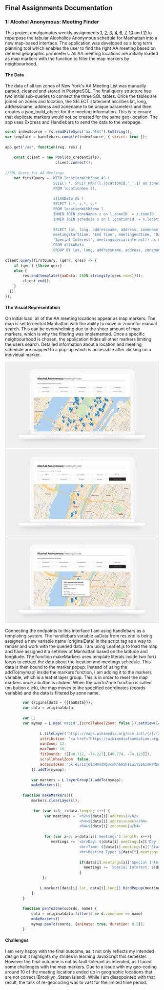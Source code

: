 ## Final Assignments Documentation

### 1: Alcohol Anonymous: Meeting Finder
This project amalgamates weekly assignments [1](https://github.com/lulujordanna/data-structures/tree/master/week01), [2](https://github.com/lulujordanna/data-structures/tree/master/week02), [3](https://github.com/lulujordanna/data-structures/tree/master/week03), [4](https://github.com/lulujordanna/data-structures/tree/master/week04), [6](https://github.com/lulujordanna/data-structures/tree/master/week06), [7](https://github.com/lulujordanna/data-structures/tree/master/week07), [10](https://github.com/lulujordanna/data-structures/tree/master/week10) and [11](https://github.com/lulujordanna/data-structures/tree/master/week11) to repurpose the tabular Alcoholics Anonymous schedule for Manhattan into a new map-based interface. The application was developed as a long term planning tool which enables the user to find the right AA meeting based on defined geographic parameters. All AA meeting locations are initially loaded as map markers with the function to filter the map markers by neighbourhood. 

#### The Data
The data of all ten zones of New York's AA Meeting List was manually parsed, cleaned and stored in PostgreSQL. The final query structure has two initial sub-queries to connect the three SQL tables. Once the tables are joined on zones and location, the SELECT statement ascribes lat, long, addressname, address and zonename to be unique parameters and then creates a json_build_object for the meeting information. This is to ensure that duplicate markers would not be created for the same geo-location. The app uses Express and Handlebars to send the data to the webpage. 

```javascript
const indexSource = fs.readFileSync("aa.html").toString();
var template = handlebars.compile(indexSource, { strict: true });

app.get('/aa', function(req, res) {
    
    const client = new Pool(db_credentials);
                       client.connect();

//SQL Query for AA Meetings
    var firstQuery = `WITH locationWithZone AS (
                      SELECT *, SPLIT_PART(l.locationid,'_',1) as zoneID
                      FROM locationGeo l),
                
                      allAAData AS (
                      SELECT l.*, z.*, s.*
                      FROM locationWithZone l
                      INNER JOIN zoneNames z on l.zoneID  = z.zoneID
                      INNER JOIN schedule s on l.locationid  = s.locationid)
            
                      SELECT lat, long, addressname, address, zonename, json_agg(json_build_object('Start Time',  
                      meetingstarttime, 'End Time', meetingendtime, 'Day', meetingday, 'Types', meetingtype, 
                      'Special Interest', meetingspecialinterest)) as meetings 
                      FROM allAAData 
                      GROUP BY lat, long, addressname, address, zonename;`;

client.query(firstQuery, (qerr, qres) => {
    if (qerr) {throw qerr}
    else {
        res.end(template({aaData: JSON.stringify(qres.rows)}));
        client.end();
    }
  });
});
```

#### The Visual Representation
On initial load, all of the AA meeting locations appear as map markers. The map is set to central Manhattan with the ability to move or zoom for manual search. This can be overwhelming due to the sheer amount of map markers, which is why the filtering was implemented. Once a specific neighbourhood is chosen, the application hides all other markers limiting the users search. Detailed information about a location and meeting schedule are mapped to a pop-up which is accessible after clicking on a individual marker.

![Image of AA Map](https://github.com/lulujordanna/data-structures/blob/master/final/images/aa1.jpg)
![Image of filtered AA Map](https://github.com/lulujordanna/data-structures/blob/master/final/images/aa2.jpg)
![Image of AA Map with popup](https://github.com/lulujordanna/data-structures/blob/master/final/images/aa3.jpg)

Connecting the endpoints to this interface I am using handlebars as a templating system. The handlebars variable aaData from res.end is being assigned a new variable name (originalData) in the script tag as a way to render and work with the queried data. I am using Leaflet.js to load the map and have assigned it a setView of Manhattan based on the latitude and longitude. The function makeMarkers uses template literals inside two for() loops to extract the data about the location and meetings schedule. This data is then bound to the marker popup. Instead of using the addTo(mymap) inside the markers function, I am adding it to the markers variable, which is a leaflet layer group. This is in order to reset the map markers once a button is clicked.  When the panToZone function is called (on button click), the map moves to the specified coordinates (coords variable) and the data is filtered by zone name. 

```javascript
        var originaldata = {{{aaData}}};
        var data = originaldata;
        
        var L; 
        var mymap = L.map('mapid',{scrollWheelZoom: false }).setView([40.766438, -73.977748], 14);
                
                L.tileLayer('https://maps.wikimedia.org/osm-intl/{z}/{x}/{y}{r}.png', {
            	attribution: '<a href="https://wikimediafoundation.org/wiki/Maps_Terms_of_Use">Wikimedia</a>',
            	minZoom: 12,
            	maxZoom: 16, 
            	fitBounds: ([[40.712, -74.227],[40.774, -74.125]]),
            	scrollWheelZoom: false, 
            	accessToken:'pk.eyJ1IjoibHVsdWpvcmRhbm5hIiwiYSI6ImNrMzdsZ3U4bzAwMHUzcXBnNHB1dWlyNmwifQ.aFToIlZE5xfbmHl2qJ1tHA'
            }).addTo(mymap);
            
            var markers = L.layerGroup().addTo(mymap); 
            makeMarkers(); 
    
        function makeMarkers(){
            markers.clearLayers(); 
            
             for (var i=0; i<data.length; i++) {
                  var meetings = `<h2>${data[i].address}</h2> 
                                  <h4>${data[i].addressname}</h4>
                                  <h4>${data[i].zonename}</h4>`
                                 
                  for (var x=0; x<data[i]['meetings'].length; x++){
                     meetings += `<br>Day: ${data[i].meetings[x]['Day']}
                                  <br>Time: ${data[i].meetings[x]['Start Time']} - ${data[i].meetings[x]['End Time']}
                                  <br>Meeting Type: ${data[i].meetings[x]['Types']}<br>`
                                  
                                  if(data[i].meetings[x]['Special Interest'] != null){
                                    meetings += `Special Interest: ${data[i].meetings[x]['Special Interest']}<br>`
                                  }
                 };
                 
                L.marker([data[i].lat, data[i].long]).bindPopup(meetings, {maxHeight: 300}).addTo(markers);
            }
        }

        function panToZone(coords, name) {
            data = originaldata.filter(d => d.zonename == name)
            makeMarkers()
            mymap.panTo(coords, {animate: true, duration: 0.5}); 
        }
```

#### Challenges
I am very happy with the final outcome, as it not only reflects my intended design but it highlights my strides in learning JavaScript this semester. However the final outcome is not as fault-tolerant as intended, as I faced some challenges with the map markers. Due to a issue with my geo-coding around 10 of the meeting locations ended up in geographic locations that are not correct (Brooklyn, Staten Island). While I am disappointed with that result, the task of re-geocoding was to vast for the limited time period.
